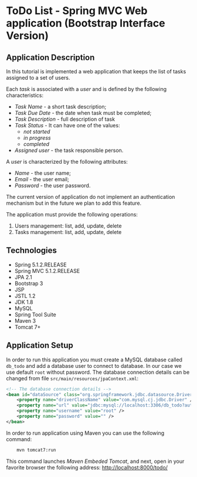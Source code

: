 ToDo List - Spring MVC Web application (Bootstrap Interface Version)
======================================

Application Description
-----------------------
In this tutorial is implemented a web application that keeps the list of tasks assigned to a set of users.

Each _task_ is associated with a _user_ and is defined by the following characteristics:

* _Task Name_ - a short task description;
* _Task Due Date_ - the date when task must be completed;
* _Task Description_ - full description of task
* _Task Status_ - It can have one of the values:
  + _not started_
  + _in progress_ 
  + _completed_
* _Assigned user_ - the task responsible person.


A _user_ is characterized by the following attributes:

* _Name_ - the user name;
* _Email_ - the user email;
* _Password_ - the user password.
  
 
The current version of application do not implement an authentication mechanism but in the future we plan to add this feature.

The application must provide the following operations:

1. Users management: list, add, update, delete 
2. Tasks management: list, add, update, delete    

Technologies
------------

* Spring 5.1.2.RELEASE
* Spring MVC 5.1.2.RELEASE
* JPA 2.1
* Bootstrap 3
* JSP 
* JSTL 1.2
* JDK 1.8
* MySQL
* Spring Tool Suite 
* Maven 3
* Tomcat 7+ 

Application Setup
-----------------

In order to run this application you must create a MySQL database called `db_todo` and add a database user to connect to database.
In our case we use default `root` without password. The database connection details can be changed from file `src/main/resources/jpaContext.xml`:

```xml 
<!-- The database connection details -->
<bean id="dataSource" class="org.springframework.jdbc.datasource.DriverManagerDataSource">
    <property name="driverClassName" value="com.mysql.cj.jdbc.Driver" />
    <property name="url" value="jdbc:mysql://localhost:3306/db_todo?autoReconnect=true" />
    <property name="username" value="root" />
    <property name="password" value="" />
</bean>
```

In order to run application using Maven you can use the following command:
```bash
    mvn tomcat7:run
```
This command launches _Maven Embeded Tomcat_, and next, open in your favorite browser the following address: [http://localhost:8000/todo/](http://localhost:8000/todo/)